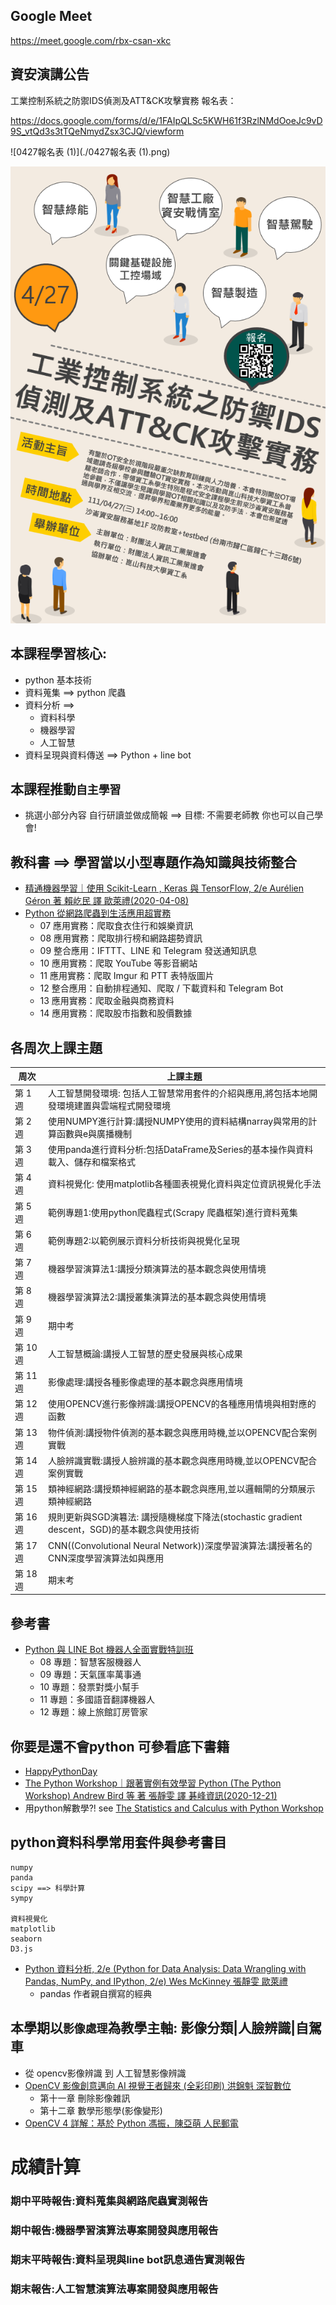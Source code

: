 ## Google Meet

https://meet.google.com/rbx-csan-xkc


## 資安演講公告

工業控制系統之防禦IDS偵測及ATT&CK攻擊實務 報名表：

https://docs.google.com/forms/d/e/1FAIpQLSc5KWH61f3RzlNMdOoeJc9vD9S_vtQd3s3tTQeNmydZsx3CJQ/viewform

![0427報名表 (1)](./0427報名表 (1).png)

![0427海報.png](0427海報.png)

## 本課程學習核心: 

- python 基本技術
- 資料蒐集 ==> python 爬蟲
- 資料分析 ==> 
  - 資料科學
  - 機器學習
  - 人工智慧
- 資料呈現與資料傳送 ==> Python + line bot

## 本課程推動`自主學習` 
- 挑選小部分內容 自行研讀並做成簡報 ==> 目標: 不需要老師教  你也可以自己學會!

## 教科書 ==> 學習當以小型專題作為知識與技術整合
- [精通機器學習｜使用 Scikit-Learn , Keras 與 TensorFlow, 2/e Aurélien Géron 著 賴屹民 譯 歐萊禮(2020-04-08)](https://www.tenlong.com.tw/products/9789865024345?list_name=srh)
- [Python 從網路爬蟲到生活應用超實務](https://www.books.com.tw/products/0010877656)
  - 07 應用實務：爬取食衣住行和娛樂資訊
  - 08 應用實務：爬取排行榜和網路趨勢資訊
  - 09 整合應用：IFTTT、LINE 和 Telegram 發送通知訊息
  - 10 應用實務：爬取 YouTube 等影音網站
  - 11 應用實務：爬取 Imgur 和 PTT 表特版圖片
  - 12 整合應用：自動排程通知、爬取 / 下載資料和 Telegram Bot
  - 13 應用實務：爬取金融與商務資料
  - 14 應用實務：爬取股市指數和股價數據

## 各周次上課主題
|  周次 | 上課主題|
| -----| --------|
|第 1 週|人工智慧開發環境: 包括人工智慧常用套件的介紹與應用,將包括本地開發環境建置與雲端程式開發環境|
|第 2 週|使用NUMPY進行計算:講授NUMPY使用的資料結構narray與常用的計算函數與e與廣播機制|
|第 3 週|使用panda進行資料分析:包括DataFrame及Series的基本操作與資料載入、儲存和檔案格式|
|第 4 週|資料視覺化: 使用matplotlib各種圖表視覺化資料與定位資訊視覺化手法|
|第 5 週|範例專題1:使用python爬蟲程式(Scrapy 爬蟲框架)進行資料蒐集|
|第 6 週|範例專題2:以範例展示資料分析技術與視覺化呈現|
|第 7 週|機器學習演算法1:講授分類演算法的基本觀念與使用情境|
|第 8 週|機器學習演算法2:講授叢集演算法的基本觀念與使用情境|
|第 9 週|期中考|
|第 10 週|人工智慧概論:講授人工智慧的歷史發展與核心成果|
|第 11 週|影像處理:講授各種影像處理的基本觀念與應用情境|
|第 12 週|使用OPENCV進行影像辨識:講授OPENCV的各種應用情境與相對應的函數|
|第 13 週|物件偵測:講授物件偵測的基本觀念與應用時機,並以OPENCV配合案例實戰|
|第 14 週|人臉辨識實戰:講授人臉辨識的基本觀念與應用時機,並以OPENCV配合案例實戰|
|第 15 週|類神經網路:講授類神經網路的基本觀念與應用,並以邏輯閘的分類展示類神經網路|
|第 16 週|規則更新與SGD演篹法: 講授隨機梯度下降法(stochastic gradient descent，SGD)的基本觀念與使用技術|
|第 17 週|CNN((Convolutional Neural Network))深度學習演算法:講授著名的CNN深度學習演算法如與應用|
|第 18 週|期末考|

## 參考書 

- [Python 與 LINE Bot 機器人全面實戰特訓班](https://www.books.com.tw/products/0010830739)
  - 08 專題：智慧客服機器人
  - 09 專題：天氣匯率萬事通
  - 10 專題：發票對獎小幫手
  - 11 專題：多國語音翻譯機器人
  - 12 專題：線上旅館訂房管家


## 你要是還不會python 可參看底下書籍
- [HappyPythonDay](https://github.com/MyFirstSecurity2020/HappyPythonDay)
- [The Python Workshop｜跟著實例有效學習 Python (The Python Workshop) Andrew Bird 等 著 張靜雯 譯  碁峰資訊(2020-12-21)](https://www.tenlong.com.tw/products/9789865026608?list_name=srh)
- 用python解數學?! see [The Statistics and Calculus with Python Workshop](https://www.packtpub.com/product/the-statistics-and-calculus-with-python-workshop/9781800209763)

## python資料科學常用套件與參考書目
```
numpy
panda
scipy ==> 科學計算
sympy

資料視覺化
matplotlib
seaborn
D3.js
```
- [Python 資料分析, 2/e (Python for Data Analysis: Data Wrangling with Pandas, NumPy, and IPython, 2/e)  Wes McKinney 張靜雯 歐萊禮](https://www.tenlong.com.tw/products/9789864769254?list_name=rd)
  - pandas 作者親自撰寫的經典 

## 本學期以`影像處理`為教學主軸: 影像分類|人臉辨識|自駕車 
- 從 opencv影像辨識 到 人工智慧影像辨識
- [OpenCV 影像創意邁向 AI 視覺王者歸來 (全彩印刷) 洪錦魁  深智數位](https://www.tenlong.com.tw/products/9789860776782?list_name=srh)
  - 第十一章 刪除影像雜訊
  - 第十二章 數學形態學(影像變形)
- [OpenCV 4 詳解：基於 Python   馮振，陳亞萌  人民郵電](https://www.tenlong.com.tw/products/9787115566034?list_name=srh)

# 成績計算

### 期中平時報告:資料蒐集與網路爬蟲實測報告
### 期中報告:機器學習演算法專案開發與應用報告
### 期末平時報告:資料呈現與line bot訊息通告實測報告
### 期末報告:人工智慧演算法專案開發與應用報告
